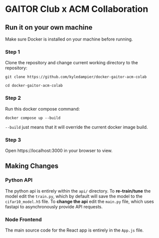 # GAITOR Club x ACM Collaboration

## Run it on your own machine

Make sure Docker is installed on your machine before running.

### Step 1

Clone the repository and change current working directory to the repository:

```git clone https://github.com/kyledampier/docker-gaitor-acm-colab```

```cd docker-gaitor-acm-colab```

### Step 2

Run this docker compose command:

```docker compose up --build```

`--build` just means that it will override the current docker image build.

### Step 3

Open https://localhost:3000 in your browser to view.

## Making Changes

### Python API

The python api is entirely within the `api/` directory. To **re-train/tune** the model edit the `train.py`, which by default will save the model to the `cifar10_model.h5` file. To **change the api** edit the `main.py` file, which uses fastapi to asynchronously provide API requests.

### Node Frontend

The main source code for the React app is entirely in the `App.js` file.
